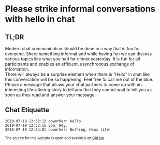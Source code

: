 # Please strike informal conversations with hello in chat

## TL;DR


Modern chat communication should be done in a way that is fun for everyone. Share something informal and while having fun we can discuss serious topics like what you had for dinner yesterday. It is fun for all participants and enables an efficient, asynchronous exchange of information.  
There will always be a surprise element when there is “Hello” in chat like this conversation will be so happening. Feel free to call me out of the blue.  
Phrase a message that allows your chat partners to come up with an interesting life-altering story to tell you that they cannot wait to tell you as soon as they read and answer your message.

## Chat Etiquette

```text
2010-07-19 12:32:12 coworker: Hello
2010-07-19 12:32:15 you: Hey.
2010-07-19 12:34:01 coworker: Nothing, Hows life!
```

<sup>The source for this website is open and available on [GitHub](https://github.com/sbmueller/onlyhello).</sup>
